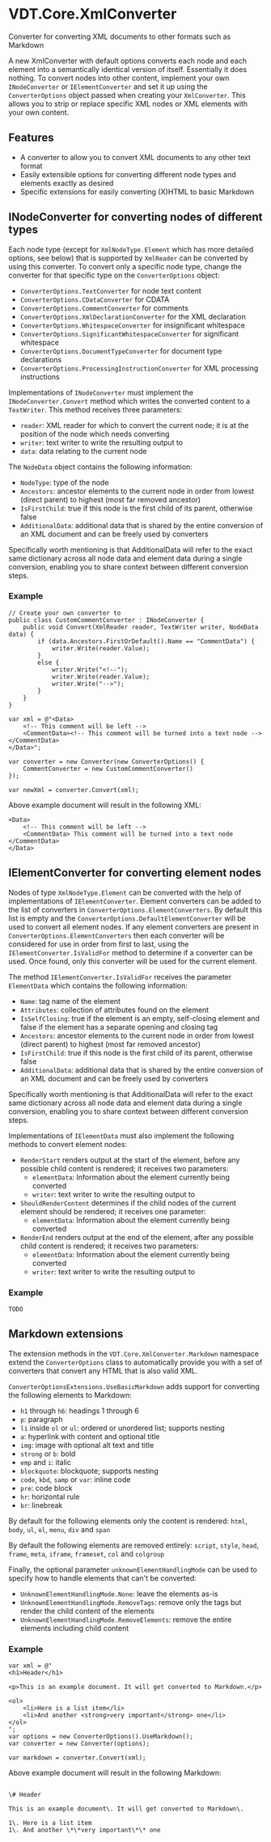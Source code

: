 ﻿# VDT.Core.XmlConverter

Converter for converting XML documents to other formats such as Markdown

A new XmlConverter with default options converts each node and each element into a semantically identical version of itself. Essentially it does nothing. To
convert nodes into other content, implement your own `INodeConverter` or `IElementConverter` and set it up using the `ConverterOptions` object passed when
creating your `XmlConverter`. This allows you to strip or replace specific XML nodes or XML elements with your own content.

## Features

- A converter to allow you to convert XML documents to any other text format
- Easily extensible options for converting different node types and elements exactly as desired
- Specific extensions for easily converting (X)HTML to basic Markdown

## INodeConverter for converting nodes of different types

Each node type (except for `XmlNodeType.Element` which has more detailed options, see below) that is supported by `XmlReader` can be converted by using this
converter. To convert only a specific node type, change the converter for that specific type on the `ConverterOptions` object:

- `ConverterOptions.TextConverter` for node text content
- `ConverterOptions.CDataConverter` for CDATA
- `ConverterOptions.CommentConverter` for comments
- `ConverterOptions.XmlDeclarationConverter` for the XML declaration
- `ConverterOptions.WhitespaceConverter` for insignificant whitespace
- `ConverterOptions.SignificantWhitespaceConverter` for significant whitespace
- `ConverterOptions.DocumentTypeConverter` for document type declarations
- `ConverterOptions.ProcessingInstructionConverter` for XML processing instructions

Implementations of `INodeConverter` must implement the `INodeConverter.Convert` method which writes the converted content to a `TextWriter`. This method
receives three parameters:
- `reader`: XML reader for which to convert the current node; it is at the position of the node which needs converting
- `writer`: text writer to write the resulting output to
- `data`: data relating to the current node

The `NodeData` object contains the following information:

- `NodeType`: type of the node
- `Ancestors`: ancestor elements to the current node in order from lowest (direct parent) to highest (most far removed ancestor)
- `IsFirstChild`: true if this node is the first child of its parent, otherwise false
- `AdditionalData`: additional data that is shared by the entire conversion of an XML document and can be freely used by converters

Specifically worth mentioning is that AdditionalData will refer to the exact same dictionary across all node data and element data during a single conversion,
enabling you to share context between different conversion steps.

### Example

```
// Create your own converter to 
public class CustomCommentConverter : INodeConverter {
    public void Convert(XmlReader reader, TextWriter writer, NodeData data) {
        if (data.Ancestors.FirstOrDefault().Name == "CommentData") {
            writer.Write(reader.Value);
        }
        else {
            writer.Write("<!--");
            writer.Write(reader.Value);
            writer.Write("-->");
        }
    }
}

var xml = @"<Data>
    <!-- This comment will be left -->
    <CommentData><!-- This comment will be turned into a text node --></CommentData>
</Data>";

var converter = new Converter(new ConverterOptions() {
    CommentConverter = new CustomCommentConverter()
});

var newXml = converter.Convert(xml);

```

Above example document will result in the following XML:

```
<Data>
    <!-- This comment will be left -->
    <CommentData> This comment will be turned into a text node </CommentData>
</Data>
```


## IElementConverter for converting element nodes

Nodes of type `XmlNodeType.Element` can be converted with the help of implementations of `IElementConverter`. Element converters can be added to the list of
converters in `ConverterOptions.ElementConverters`. By default this list is empty and the `ConverterOptions.DefaultElementConverter` will be used to convert
all element nodes. If any element converters are present in `ConverterOptions.ElementConverters` then each converter will be considered for use in order from
first to last, using the `IElementConverter.IsValidFor` method to determine if a converter can be used. Once found, only this converter will be used for the
current element.

The method `IElementConverter.IsValidFor` receives the parameter `ElementData` which contains the following information:

- `Name`: tag name of the element
- `Attributes`: collection of attributes found on the element
- `IsSelfClosing`: true if the element is an empty, self-closing element and false if the element has a separate opening and closing tag
- `Ancestors`: ancestor elements to the current node in order from lowest (direct parent) to highest (most far removed ancestor)
- `IsFirstChild`: true if this node is the first child of its parent, otherwise false
- `AdditionalData`: additional data that is shared by the entire conversion of an XML document and can be freely used by converters

Specifically worth mentioning is that AdditionalData will refer to the exact same dictionary across all node data and element data during a single conversion,
enabling you to share context between different conversion steps.

Implementations of `IElementData` must also implement the following methods to convert element nodes:

- `RenderStart` renders output at the start of the element, before any possible child content is rendered; it receives two parameters:
	- `elementData`: Information about the element currently being converted
	- `writer`: text writer to write the resulting output to
- `ShouldRenderContent` determines if the child nodes of the current element should be rendered; it receives one parameter:
	- `elementData`: Information about the element currently being converted
- `RenderEnd` renders output at the end of the element, after any possible child content is rendered; it receives two parameters:
	- `elementData`: Information about the element currently being converted
	- `writer`: text writer to write the resulting output to

### Example

```
TODO
```

## Markdown extensions

The extension methods in the `VDT.Core.XmlConverter.Markdown` namespace extend the `ConverterOptions` class to automatically provide you with a set of
converters that convert any HTML that is also valid XML.

`ConverterOptionsExtensions.UseBasicMarkdown` adds support for converting the following elements to Markdown:

- `h1` through `h6`: headings 1 through 6
- `p`: paragraph
- `li` inside `ol` or `ul`: ordered or unordered list; supports nesting
- `a`: hyperlink with content and optional title
- `img`: image with optional alt text and title
- `strong` or `b`: bold
- `emp` and `i`: italic
- `blockquote`: blockquote; supports nesting
- `code`, `kbd`, `samp` or `var`: inline code
- `pre`: code block
- `hr`: horizontal rule
- `br`: linebreak

By default for the following elements only the content is rendered: `html`, `body`, `ul`, `ol`, `menu`, `div` and `span`

By default the following elements are removed entirely: `script`, `style`, `head`, `frame`, `meta`, `iframe`, `frameset`, `col` and `colgroup`

Finally, the optional parameter `unknownElementHandlingMode` can be used to specify how to handle elements that can't be converted:
- `UnknownElementHandlingMode.None`: leave the elements as-is
- `UnknownElementHandlingMode.RemoveTags`: remove only the tags but render the child content of the elements
- `UnknownElementHandlingMode.RemoveElements`: remove the entire elements including child content

### Example

```
var xml = @"
<h1>Header</h1>

<p>This is an example document. It will get converted to Markdown.</p>

<ol>
	<li>Here is a list item</li>
	<li>And another <strong>very important</strong> one</li>
</ol>
";
var options = new ConverterOptions().UseMarkdown();
var converter = new Converter(options);

var markdown = converter.Convert(xml);
```

Above example document will result in the following Markdown:

```
 
\# Header

This is an example document\. It will get converted to Markdown\.

1\. Here is a list item
1\. And another \*\*very important\*\* one

```
